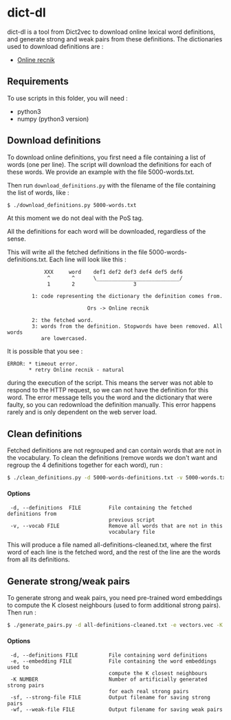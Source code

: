 dict-dl
=======

dict-dl is a tool from Dict2vec to download online lexical word definitions, and
generate strong and weak pairs from these definitions.  The dictionaries used to
download definitions are :

  * [Online recnik](https://recnik.rs/leksikon/srpski/)


Requirements
------------

To use scripts in this folder, you will need :

  * python3
  * numpy (python3 version)


Download definitions
--------------------

To download online definitions, you first need a file containing a list of words
(one per line). The script will download the definitions for each of these
words. We provide an example with the file 5000-words.txt.

Then run `download_definitions.py` with the filename of the file containing the
list of words, like :

```bash
$ ./download_definitions.py 5000-words.txt
```

At this moment we do not deal with the PoS tag.

All the definitions for each word will be downloaded,
regardless of the sense.

This will write all the fetched definitions in the file
5000-words-definitions.txt. Each line will look like this :

```
            XXX     word    def1 def2 def3 def4 def5 def6
             ^       ^      \___________________________/
             1       2                   3

        1: code representing the dictionary the definition comes from.

                          Ors -> Online recnik

        2: the fetched word.
        3: words from the definition. Stopwords have been removed. All words
           are lowercased.
```

It is possible that you see :

```
ERROR: * timeout error.
       * retry Online recnik - natural
```

during the execution of the script. This means the server was not able to
respond to the HTTP request, so we can not have the definition for this word.
The error message tells you the word and the dictionary that were faulty, so
you can redownload the definition manually. This error happens rarely and is
only dependent on the web server load.


Clean definitions
-----------------

Fetched definitions are not regrouped and can contain words that are not in
the vocabulary. To clean the definitions (remove words we don't want and
regroup the 4 definitions together for each word), run :

```bash
$ ./clean_definitions.py -d 5000-words-definitions.txt -v 5000-words.txt
```

#### Options

```
 -d, --definitions  FILE         File containing the fetched definitions from
                                 previous script
 -v, --vocab FILE                Remove all words that are not in this
                                 vocabulary file
```

This will produce a file named all-definitions-cleaned.txt, where the first
word of each line is the fetched word, and the rest of the line are the words
from all its definitions.


Generate strong/weak pairs
--------------------------

To generate strong and weak pairs, you need pre-trained word embeddings to
compute the K closest neighbours (used to form additional strong pairs). Then
run :

```bash
$ ./generate_pairs.py -d all-definitions-cleaned.txt -e vectors.vec -K 5
```

#### Options

```
 -d, --definitions FILE          File containing word definitions
 -e, --embedding FILE            File containing the word embeddings used to
                                 compute the K closest neighbours
 -K NUMBER                       Number of artificially generated strong pairs
                                 for each real strong pairs
 -sf, --strong-file FILE         Output filename for saving strong pairs
 -wf, --weak-file FILE           Output filename for saving weak pairs
```
